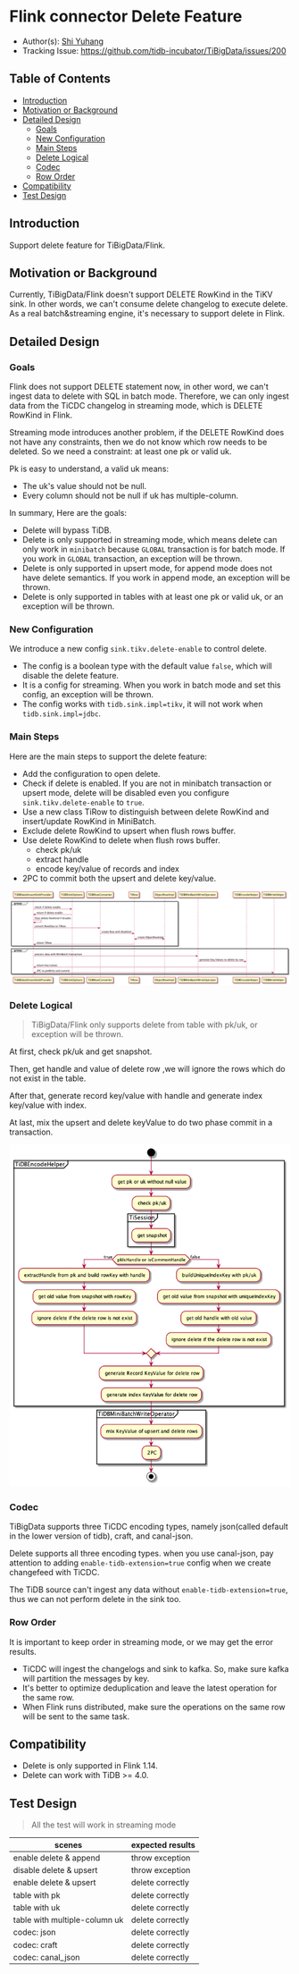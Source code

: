 # Flink connector Delete Feature

- Author(s): [Shi Yuhang](http://github.com/shiyuhang0)
- Tracking Issue: https://github.com/tidb-incubator/TiBigData/issues/200

## Table of Contents

* [Introduction](#introduction)
* [Motivation or Background](#motivation-or-background)
* [Detailed Design](#detailed-design)
  * [Goals](#goals)
  * [New Configuration](#new-configuration)
  * [Main Steps](#main-steps)
  * [Delete Logical](#delete-logical)
  * [Codec](#codec)
  * [Row Order](#row-order)
* [Compatibility](#compatibility)
* [Test Design](#test-design)

## Introduction

Support delete feature for TiBigData/Flink.

## Motivation or Background

Currently, TiBigData/Flink doesn't support DELETE RowKind in the TiKV sink. In other words, we can't consume delete changelog to execute delete.
As a real batch&streaming engine, it's necessary to support delete in Flink.

## Detailed Design

### Goals
Flink does not support DELETE statement now, in other word, we can't ingest data to delete with SQL in batch mode. Therefore, we can only ingest data from the TiCDC changelog in streaming mode, which is DELETE RowKind in Flink.

Streaming mode introduces another problem, if the DELETE RowKind does not have any constraints, then we do not know which row needs to be deleted. So we need a constraint: at least one pk or valid uk.

Pk is easy to understand, a valid uk means:
- The uk's value should not be null.
- Every column should not be null if uk has multiple-column.

In summary, Here are the goals:
- Delete will bypass TiDB.
- Delete is only supported in streaming mode, which means delete can only work in `minibatch` because `GLOBAL` transaction is for batch mode. If you work in `GLOBAL` transaction, an exception will be thrown.
- Delete is only supported in upsert mode, for append mode does not have delete semantics. If you work in append mode, an exception will be thrown.
- Delete is only supported in tables with at least one pk or valid uk, or an exception will be thrown.

### New Configuration

We introduce a new config `sink.tikv.delete-enable` to control delete.
- The config is a boolean type with the default value `false`, which will disable the delete feature.
- It is a config for streaming. When you work in batch mode and set this config, an exception will be thrown.
- The config works with `tidb.sink.impl=tikv`, it will not work when `tidb.sink.impl=jdbc`.

### Main Steps

Here are the main steps to support the delete feature:
- Add the configuration to open delete.
- Check if delete is enabled. If you are not in minibatch transaction or upsert mode, delete will be disabled even you configure `sink.tikv.delete-enable` to `true`.
- Use a new class TiRow to distinguish between delete RowKind and insert/update RowKind in MiniBatch.
- Exclude delete RowKind to upsert when flush rows buffer.
- Use delete RowKind to delete when flush rows buffer.
  - check pk/uk
  - extract handle
  - encode key/value of records and index
- 2PC to commit both the upsert and delete key/value.

![image alt text](imgs/delete_feature/delete.png)

### Delete Logical

> TiBigData/Flink only supports delete from table with pk/uk, or exception will be thrown.

At first, check pk/uk and get snapshot.

Then, get handle and value of delete row ,we will ignore the rows which do not exist in the table.

After that, generate record key/value with handle and generate index key/value with index.

At last, mix the upsert and delete keyValue to do two phase commit in a transaction.

![image alt text](imgs/delete_feature/delete_logical.png)

### Codec
TiBigData supports three TiCDC encoding types, namely json(called default in the lower version of tidb), craft, and canal-json.

Delete supports all three encoding types. when you use canal-json, pay attention to adding `enable-tidb-extension=true` config when we create changefeed with TiCDC.

The TiDB source can't ingest any data without `enable-tidb-extension=true`, thus we can not perform delete in the sink too.

### Row Order

It is important to keep order in streaming mode, or we may get the error results.
- TiCDC will ingest the changelogs and sink to kafka. So, make sure kafka will partition the messages by key.
- It's better to optimize deduplication and leave the latest operation for the same row.
- When Flink runs distributed, make sure the operations on the same row will be sent to the same task.

## Compatibility

- Delete is only supported in Flink 1.14.
- Delete can work with TiDB >= 4.0.

## Test Design

> All the test will work in streaming mode

| scenes                        | expected results   |
|-------------------------------|--------------------|
| enable delete & append        | throw exception    |
| disable delete & upsert       | throw exception    |
| enable delete & upsert        | delete correctly   |
| table with pk                 | delete correctly   |
| table with uk                 | delete correctly   |
| table with multiple-column uk | delete correctly   |
| codec: json                   | delete correctly   |
| codec: craft                  | delete correctly   |
| codec: canal_json             | delete correctly   |
